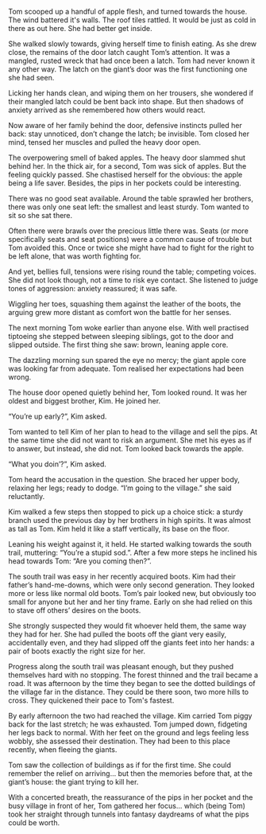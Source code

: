 Tom scooped up a handful of apple flesh, and turned towards the house. The wind battered it's walls. The roof tiles rattled. It would be just as cold in there as out here. She had better get inside.

She walked slowly towards, giving herself time to finish eating. As she drew close, the remains of the door latch caught Tom’s attention. It was a mangled, rusted wreck that had once been a latch. Tom had never known it any other way. The latch on the giant’s door was the first functioning one she had seen.

Licking her hands clean, and wiping them on her trousers, she wondered if their mangled latch could be bent back into shape. But then shadows of anxiety arrived as she remembered how others would react.

Now aware of her family behind the door, defensive instincts pulled her back: stay unnoticed, don’t change the latch; be invisible. Tom closed her mind, tensed her muscles and pulled the heavy door open.

The overpowering smell of baked apples. The heavy door slammed shut behind her. In the thick air, for a second, Tom was sick of apples. But the feeling quickly passed. She chastised herself for the obvious: the apple being a life saver. Besides, the pips in her pockets could be interesting.

There was no good seat available. Around the table sprawled her brothers, there was only one seat left: the smallest and least sturdy. Tom wanted to sit so she sat there.

Often there were brawls over the precious little there was. Seats (or more specifically seats and seat positions) were a common cause of trouble but Tom avoided this. Once or twice she might have had to fight for the right to be left alone, that was worth fighting for.

And yet, bellies full, tensions were rising round the table; competing voices. She did not look though, not a time to risk eye contact. She listened to judge tones of aggression: anxiety reassured; it was safe.

Wiggling her toes, squashing them against the leather of the boots, the arguing grew more distant as comfort won the battle for her senses.

The next morning Tom woke earlier than anyone else. With well practised tiptoeing she stepped between sleeping siblings, got to the door and slipped outside. The first thing she saw: brown, leaning apple core.

The dazzling morning sun spared the eye no mercy; the giant apple core was looking far from adequate. Tom realised her expectations had been wrong.

The house door opened quietly behind her, Tom looked round. It was her oldest and biggest brother, Kim. He joined her. 

“You’re up early?”, Kim asked.

Tom wanted to tell Kim of her plan to head to the village and sell the pips. At the same time she did not want to risk an argument. She met his eyes as if to answer, but instead, she did not. Tom looked back towards the apple.

“What you doin’?”, Kim asked.

Tom heard the accusation in the question. She braced her upper body, relaxing her legs; ready to dodge. “I’m going to the village.” she said reluctantly.

Kim walked a few steps then stopped to pick up a choice stick: a sturdy branch used the previous day by her brothers in high spirits. It was almost as tall as Tom. Kim held it like a staff vertically, its base on the floor.

Leaning his weight against it, it held. He started walking towards the south trail, muttering: “You’re a stupid sod.”. After a few more steps he inclined his head towards Tom: “Are you coming then?”.

The south trail was easy in her recently acquired boots. Kim had their father’s hand-me-downs, which were only second generation. They looked more or less like normal old boots. Tom’s pair looked new, but obviously too small for anyone but her and her tiny frame. Early on she had relied on this to stave off others’ desires on the boots.

She strongly suspected they would fit whoever held them, the same way they had for her. She had pulled the boots off the giant very easily, accidentally even, and they had slipped off the giants feet into her hands: a pair of boots exactly the right size for her.

Progress along the south trail was pleasant enough, but they pushed themselves hard with no stopping. The forest thinned and the trail became a road. It was afternoon by the time they began to see the dotted buildings of the village far in the distance. They could be there soon, two more hills to cross. They quickened their pace to Tom's fastest.

By early afternoon the two had reached the village. Kim carried Tom piggy back for the last stretch; he was exhausted. Tom jumped down, fidgeting her legs back to normal. With her feet on the ground and legs feeling less wobbly, she assessed their destination. They had been to this place recently, when fleeing the giants.

Tom saw the collection of buildings as if for the first time. She could remember the relief on arriving... but then the memories before that, at the giant’s house: the giant trying to kill her.

With a concerted breath, the reassurance of the pips in her pocket and the busy village in front of her, Tom gathered her focus... which (being Tom) took her straight through tunnels into fantasy daydreams of what the pips could be worth.

